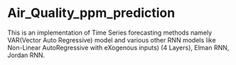 # Air_Quality_ppm_prediction
This is an implementation of Time Series forecasting methods namely VAR(Vector Auto Regressive) model and various other RNN models like  Non-Linear AutoRegressive with eXogenous inputs)  (4 Layers), Elman RNN, Jordan RNN.
